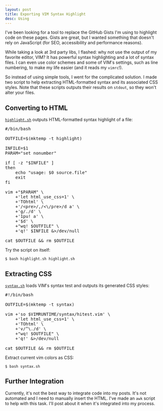```yaml
---
layout: post
title: Exporting VIM Syntax Highlight
desc: Using
---
```


I've been looking for a tool to replace the GitHub Gists I'm using to highlight code on these pages. Gists are great, but I wanted something that doesn't rely on JavaScript (for SEO, accessibility and performance reasons).

While taking a look at 3rd party libs, I flashed: why not use the output of my favorite editor, VIM? It has powerful syntax highlighting and a lot of syntax files. I can even use color schemes and some of VIM's settings, such as line numbering, to make my life easier (and it reads my `vimrc`!).

So instead of using simple tools, I went for the complicated solution. I made two script to help extracting HTML-formatted syntax and its associated CSS styles. Note that these scripts outputs their results on `stdout`, so they won't alter your files.


Converting to HTML
------------------

[`highlight.sh`][hi] outputs HTML-formatted syntax highlight of a file:

<pre>
<span class="Comment">#/bin/bash</span>

<span class="Identifier">OUTFILE</span>=<span class="PreProc">$(</span><span class="Special">mktemp -t highlight</span><span class="PreProc">)</span>

<span class="Identifier">INFILE</span>=<span class="PreProc">$1</span>
<span class="Identifier">PARAM</span>=<span class="Statement">&quot;</span><span class="String">set nonumber</span><span class="Statement">&quot;</span>

<span class="Statement">if </span><span class="Statement">[</span> <span class="Statement">-z</span> <span class="Statement">&quot;</span><span class="PreProc">$INFILE</span><span class="Statement">&quot;</span> <span class="Statement">]</span>
<span class="Statement">then</span>
    <span class="Statement">echo</span><span class="String"> </span><span class="Statement">&quot;</span><span class="String">usage: </span><span class="PreProc">$0</span><span class="String"> source.file</span><span class="Statement">&quot;</span>
    <span class="Statement">exit</span>
<span class="Statement">fi</span>

vim +<span class="Statement">&quot;</span><span class="PreProc">$PARAM</span><span class="Statement">&quot;</span> <span class="Statement">\</span>
    +<span class="Statement">'</span><span class="String">let html_use_css=1</span><span class="Statement">'</span> <span class="Statement">\</span>
    +<span class="Statement">'</span><span class="String">TOhtml</span><span class="Statement">'</span> <span class="Statement">\</span>
    +<span class="Statement">'</span><span class="String">/&lt;pre&gt;/,/&lt;\/pre&gt;/d a</span><span class="Statement">'</span> <span class="Statement">\</span>
    +<span class="Statement">'</span><span class="String">g/./d</span><span class="Statement">'</span> <span class="Statement">\</span>
    +<span class="Statement">'</span><span class="String">1pu! a</span><span class="Statement">'</span> <span class="Statement">\</span>
    +<span class="Statement">'</span><span class="String">$d</span><span class="Statement">'</span> <span class="Statement">\</span>
    +<span class="Statement">&quot;</span><span class="String">wq! </span><span class="PreProc">$OUTFILE</span><span class="Statement">&quot;</span> <span class="Statement">\</span>
    +<span class="Statement">'</span><span class="String">q!</span><span class="Statement">'</span> <span class="PreProc">$INFILE</span> &amp;<span class="Statement">&gt;</span>/dev/null

cat <span class="PreProc">$OUTFILE</span> &amp;&amp; <span class="Statement">rm</span> <span class="PreProc">$OUTFILE</span>
</pre>

Try the script on itself:

    $ bash highlight.sh highlight.sh


Extracting CSS
--------------

[`syntax.sh`][sy] loads VIM's syntax test and outputs its generated CSS styles:

<pre>
<span class="Comment">#!/bin/bash</span>

<span class="Identifier">OUTFILE</span>=<span class="PreProc">$(</span><span class="Special">mktemp -t syntax</span><span class="PreProc">)</span>

vim +<span class="Statement">'</span><span class="String">so $VIMRUNTIME/syntax/hitest.vim</span><span class="Statement">'</span> <span class="Statement">\</span>
    +<span class="Statement">'</span><span class="String">let html_use_css=1</span><span class="Statement">'</span> <span class="Statement">\</span>
    +<span class="Statement">'</span><span class="String">TOhtml</span><span class="Statement">'</span> <span class="Statement">\</span>
    +<span class="Statement">'</span><span class="String">v/^\./d</span><span class="Statement">'</span> <span class="Statement">\</span>
    +<span class="Statement">&quot;</span><span class="String">wq! </span><span class="PreProc">$OUTFILE</span><span class="Statement">&quot;</span> <span class="Statement">\</span>
    +<span class="Statement">'</span><span class="String">q!</span><span class="Statement">'</span> &amp;<span class="Statement">&gt;</span>/dev/null

cat <span class="PreProc">$OUTFILE</span> &amp;&amp; <span class="Statement">rm</span> <span class="PreProc">$OUTFILE</span>
</pre>

Extract current vim colors as CSS:

    $ bash syntax.sh


Further Integration
-------------------

Currently, it's not the best way to integrate code into my posts. It's not automated and I need to manually insert the HTML. I've made an `awk` script to help with this task. I'll post about it when it's integrated into my process.


[hi]: https://gist.github.com/1218309
[sy]: https://gist.github.com/1218308
